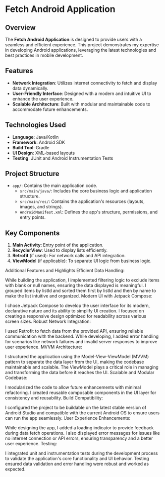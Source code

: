 # Fetch Android Application

## Overview
The **Fetch Android Application** is designed to provide users with a seamless and efficient experience. This project demonstrates my expertise in developing Android applications, leveraging the latest technologies and best practices in mobile development.

## Features
- **Network Integration**: Utilizes internet connectivity to fetch and display data dynamically.
- **User-Friendly Interface**: Designed with a modern and intuitive UI to enhance the user experience.
- **Scalable Architecture**: Built with modular and maintainable code to accommodate future enhancements.

## Technologies Used
- **Language**: Java/Kotlin
- **Framework**: Android SDK
- **Build Tool**: Gradle
- **UI Design**: XML-based layouts
- **Testing**: JUnit and Android Instrumentation Tests

## Project Structure
- `app/`: Contains the main application code.
  - `src/main/java/`: Includes the core business logic and application structure.
  - `src/main/res/`: Contains the application's resources (layouts, images, and strings).
  - `AndroidManifest.xml`: Defines the app's structure, permissions, and entry points.

## Key Components
1. **Main Activity**: Entry point of the application.
2. **RecyclerView**: Used to display lists efficiently.
3. **Retrofit** (if used): For network calls and API integration.
4. **ViewModel** (if applicable): To separate UI logic from business logic.


Additional Features and Highlights
Efficient Data Handling:

While building the application, I implemented filtering logic to exclude items with blank or null names, ensuring the data displayed is meaningful.
I grouped items by listId and sorted them first by listId and then by name to make the list intuitive and organized.
Modern UI with Jetpack Compose:

I chose Jetpack Compose to develop the user interface for its modern, declarative nature and its ability to simplify UI creation.
I focused on creating a responsive design optimized for readability across various screen sizes.
Robust Network Integration:

I used Retrofit to fetch data from the provided API, ensuring reliable communication with the backend.
While developing, I added error handling for scenarios like network failures and invalid server responses to improve user experience.
MVVM Architecture:

I structured the application using the Model-View-ViewModel (MVVM) pattern to separate the data layer from the UI, making the codebase maintainable and scalable.
The ViewModel plays a critical role in managing and transforming the data before it reaches the UI.
Scalable and Modular Codebase:

I modularized the code to allow future enhancements with minimal refactoring.
I created reusable composable components in the UI layer for consistency and reusability.
Build Compatibility:

I configured the project to be buildable on the latest stable version of Android Studio and compatible with the current Android OS to ensure users can run the app seamlessly.
User Experience Enhancements:

While designing the app, I added a loading indicator to provide feedback during data fetch operations.
I also displayed error messages for issues like no internet connection or API errors, ensuring transparency and a better user experience.
Testing:

I integrated unit and instrumentation tests during the development process to validate the application's core functionality and UI behavior.
Testing ensured data validation and error handling were robust and worked as expected.
